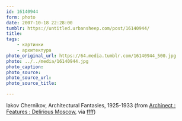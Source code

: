 ```yaml
---
id: 16140944
form: photo
date: 2007-10-18 22:28:00
tumblr: https://untitled.urbansheep.com/post/16140944/
title:
tags:
    - картинки
    - архитектура
photo_original_url: https://64.media.tumblr.com/16140944_500.jpg
photo: ../../media/16140944.jpg
photo_caption:
photo_source:
photo_source_url:
photo_source_title:

---
```


<p>Iakov Chernikov, Architectural Fantasies, 1925-1933 (from <a href="http://archinect.com/features/article.php?id=62725_0_23_0_M">Archinect : Features : Delirious Moscow</a>, via <a href="http://ffffound.com/image/0c264e89779ac8382cae345c8a8b681650ee5815">ffff</a>)</p>
